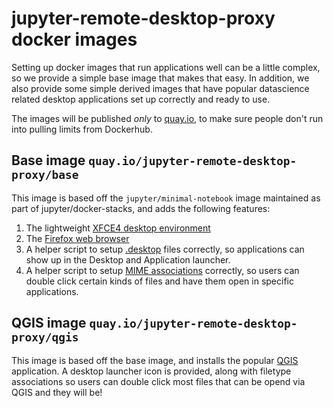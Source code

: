 # jupyter-remote-desktop-proxy docker images

Setting up docker images that run applications well can be a little
complex, so we provide a simple base image that makes that easy. In
addition, we also provide some simple derived images that have popular
datascience related desktop applications set up correctly and ready to
use.

The images will be published *only* to [quay.io](https://quay.io/organization/jupyter-remote-desktop-proxy),
to make sure people don't run into pulling limits from Dockerhub.

## Base image `quay.io/jupyter-remote-desktop-proxy/base`

This image is based off the `jupyter/minimal-notebook` image maintained
as part of jupyter/docker-stacks, and adds the following features:

1. The lightweight [XFCE4 desktop environment](https://www.xfce.org/)
2. The [Firefox web browser](https://www.mozilla.org/en-US/firefox/new/)
3. A helper script to setup [.desktop](https://wiki.archlinux.org/title/desktop_entries) files
   correctly, so applications can show up in the Desktop and Application launcher.
3. A helper script to setup [MIME associations](https://wiki.archlinux.org/title/XDG_MIME_Applications)
   correctly, so users can double click certain kinds of files and have them open
   in specific applications.
   
## QGIS image `quay.io/jupyter-remote-desktop-proxy/qgis`

This image is based off the base image, and installs the popular [QGIS](https://qgis.org/en/site/)
application. A desktop launcher icon is provided, along with filetype associations
so users can double click most files that can be opend via QGIS and they will
be!
